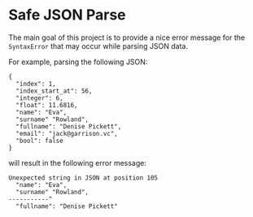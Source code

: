 # Safe JSON Parse

The main goal of this project is to provide a nice error message for the `SyntaxError` that may occur while parsing JSON data.

For example, parsing the following JSON:

```
{
  "index": 1,
  "index_start_at": 56,
  "integer": 6,
  "float": 11.6816,
  "name": "Eva",
  "surname" "Rowland",
  "fullname": "Denise Pickett",
  "email": "jack@garrison.vc",
  "bool": false
}
```

will result in the following error message:

```
Unexpected string in JSON at position 105
  "name": "Eva",
  "surname" "Rowland",
-----------^
  "fullname": "Denise Pickett"
```

